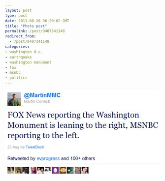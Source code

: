 ```yaml
---
layout: post
type: post
date: 2011-08-26 06:20:02 GMT
title: "Photo post"
permalink: /post/9407341148
redirect_from: 
  - /post/9407341148
categories:
- washington d.c.
- earthquake
- washington monument
- fox
- msnbc
- politics
---
```

![](/assets/images/tumblr_lqiuvwcMtE1qb098no1_640.png)

